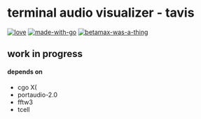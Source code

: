 # terminal audio visualizer - tavis

[![love][withlove]][noriah-dev]
[![made-with-go][withgo]][go-dev]
[![betamax-was-a-thing][betamax]][betawhat]

## work in progress

#### depends on

 - cgo X(
 - portaudio-2.0
 - fftw3
 - tcell

<!-- Links -->
[noriah-dev]: https://noriah.dev
[go-dev]: https://go.dev
[betawhat]: https://google.com/search?q=betamax

<!-- Images -->
[withlove]: https://forthebadge.com/images/badges/built-with-love.svg
[withgo]: https://forthebadge.com/images/badges/made-with-go.svg
[betamax]: https://forthebadge.com/images/badges/compatibility-betamax.svg
